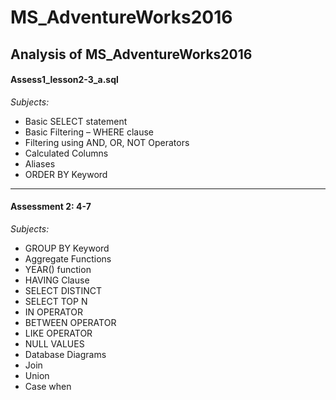 # MS_AdventureWorks2016
Analysis of MS_AdventureWorks2016
---

#### Assess1_lesson2-3_a.sql
*Subjects:*  
- Basic SELECT statement
- Basic Filtering – WHERE clause
- Filtering using AND, OR, NOT Operators
- Calculated Columns
- Aliases
- ORDER BY Keyword
---
#### Assessment 2: 4-7
*Subjects:*  
- GROUP BY Keyword
- Aggregate Functions
- YEAR() function
- HAVING Clause
- SELECT DISTINCT
- SELECT TOP N
- IN OPERATOR
- BETWEEN OPERATOR
- LIKE OPERATOR
- NULL VALUES
- Database Diagrams
- Join
- Union
- Case when
